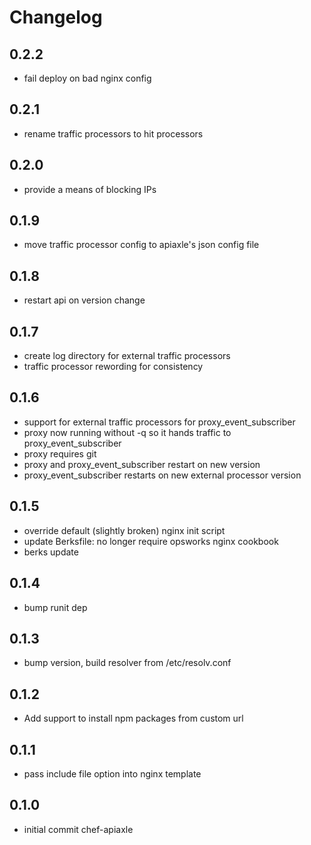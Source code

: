 Changelog
=========

0.2.2
-----
* fail deploy on bad nginx config

0.2.1
-----
* rename traffic processors to hit processors

0.2.0
-----
* provide a means of blocking IPs

0.1.9
-----
* move traffic processor config to apiaxle's json config file

0.1.8
-----
* restart api on version change

0.1.7
-----
* create log directory for external traffic processors
* traffic processor rewording for consistency

0.1.6
-----
* support for external traffic processors for proxy_event_subscriber
* proxy now running without -q so it hands traffic to proxy_event_subscriber
* proxy requires git
* proxy and proxy_event_subscriber restart on new version
* proxy_event_subscriber restarts on new external processor version

0.1.5
-----
* override default (slightly broken) nginx init script
* update Berksfile: no longer require opsworks nginx cookbook
* berks update

0.1.4
-----
* bump runit dep

0.1.3
-----
* bump version, build resolver from /etc/resolv.conf

0.1.2
-----
* Add support to install npm packages from custom url

0.1.1
-----
* pass include file option into nginx template

0.1.0
-----
* initial commit chef-apiaxle
